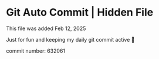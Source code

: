 # Git Auto Commit | Hidden File

This file was added Feb 12, 2025

Just for fun and keeping my daily git commit active 🤪

commit number: 632061
